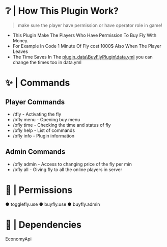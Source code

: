 # ❔ | How This Plugin Work?

> make sure the player have permission or have operator role in game!

- This Plugin Make The Players Who Have Permission To Buy Fly With Money.
- For Example In Code 1 Minute Of Fly cost 1000$ Also When The Player Leaves
- The Time Saves In The <ins>plugin_data\BuyFlyPlugin\data.yml</ins> you can change the times too in data.yml

# ✨ | Commands 

## Player Commands

- /tfly - Activating the fly
- /bfly menu - Opening buy menu
- /bfly time - Checking the time and status of fly
- /bfly help - List of commands
- /bfly info - Plugin information

## Admin Commands

- /bfly admin - Access to changing price of the fly per min
- /bfly all - Giving fly to all the online players in server

# 🧨 | Permissions

● togglefly.use 
● buyfly.use
● buyfly.admin

# 🔑 | Dependencies

EconomyApi 
